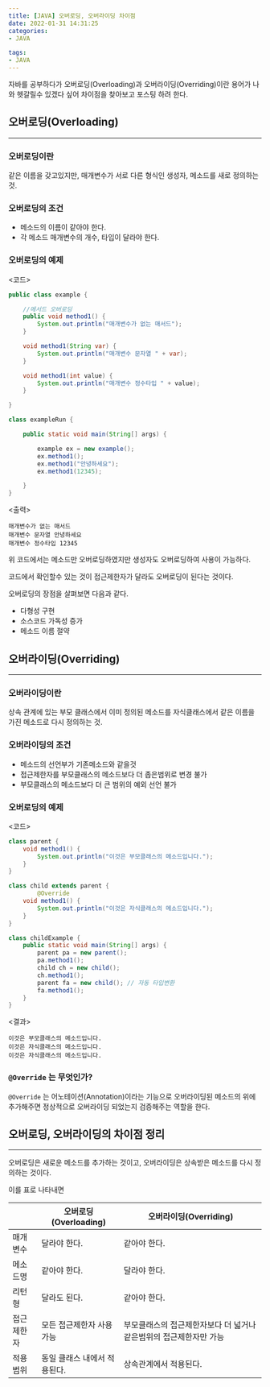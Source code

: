 ```yaml
---
title: [JAVA] 오버로딩, 오버라이딩 차이점  
date: 2022-01-31 14:31:25  
categories:   
- JAVA 

tags:
- JAVA
---
```


자바를 공부하다가 오버로딩(Overloading)과 오버라이딩(Overriding)이란 용어가 나와 헷갈릴수 있겠다 싶어 차이점을 찾아보고 포스팅 하려 한다.

## 오버로딩(Overloading)

---

### 오버로딩이란

같은 이름을 갖고있지만, 매개변수가 서로 다른 형식인 생성자, 메소드를 새로 정의하는 것.

### 오버로딩의 조건

- 메소드의 이름이 같아야 한다.
- 각 메소드 매개변수의 개수, 타입이 달라야 한다.

### 오버로딩의 예제

<코드>

```java
public class example {

    //메서드 오버로딩
    public void method1() {
        System.out.println("매개변수가 없는 매서드");
    }

    void method1(String var) {
        System.out.println("매개변수 문자열 " + var);
    }

    void method1(int value) {
        System.out.println("매개변수 정수타입 " + value);
    }

}

class exampleRun {

    public static void main(String[] args) {

        example ex = new example();
        ex.method1();
        ex.method1("안녕하세요");
        ex.method1(12345);

    }
}
```

<출력>

```
매개변수가 없는 매서드
매개변수 문자열 안녕하세요
매개변수 정수타입 12345
```

위 코드에서는 메소드만 오버로딩하였지만 생성자도 오버로딩하여 사용이 가능하다.

코드에서 확인할수 있는 것이 접근제한자가 달라도 오버로딩이 된다는 것이다.

오버로딩의 장점을 살펴보면  다음과 같다.

- 다형성 구현
- 소스코드 가독성 증가
- 메소드 이름 절약

## 오버라이딩(Overriding)

---

### 오버라이딩이란

상속 관계에 있는 부모 클래스에서 이미 정의된 메소드를 자식클래스에서 같은 이름을 가진 메소드로 다시 정의하는 것.

### 오버라이딩의 조건

- 메소드의 선언부가 기존메소드와 같을것
- 접근제한자를 부모클래스의 메소드보다 더 좁은범위로 변경 불가
- 부모클래스의 메소드보다 더 큰 범위의 예외 선언 불가

### 오버로딩의 예제

<코드>

```java
class parent {
    void method1() {
        System.out.println("이것은 부모클래스의 메소드입니다.");
    }
}

class child extends parent {
		@Override
    void method1() {
        System.out.println("이것은 자식클래스의 메소드입니다.");
    }
}

class childExample {
    public static void main(String[] args) {
        parent pa = new parent();
        pa.method1();
        child ch = new child();
        ch.method1();
        parent fa = new child(); // 자동 타입변환
        fa.method1();
    }
}
```

<결과>

```
이것은 부모클래스의 메소드입니다.
이것은 자식클래스의 메소드입니다.
이것은 자식클래스의 메소드입니다.
```

### `@Override` 는 무엇인가?

`@Override` 는 어노테이션(Annotation)이라는 기능으로 오버라이딩된 메소드의 위에 추가해주면 정상적으로 오버라이딩 되었는지 검증해주는 역할을 한다.

## 오버로딩, 오버라이딩의 차이점 정리

---

오버로딩은 새로운 메소드를 추가하는 것이고, 오버라이딩은 상속받은 메소드를 다시 정의하는 것이다.

이를 표로 나타내면

|  | 오버로딩(Overloading) | 오버라이딩(Overriding) |
| --- | --- | --- |
| 매개변수 | 달라야 한다. | 같아야 한다. |
| 메소드명 | 같아야 한다. | 달라야 한다. |
| 리턴형 | 달라도 된다. | 같아야 한다. |
| 접근제한자 | 모든 접근제한자 사용 가능 | 부모클래스의 접근제한자보다 더 넓거나 같은범위의 접근제한자만 가능 |
| 적용 범위 | 동일 클래스 내에서 적용된다. | 상속관계에서 적용된다. |
